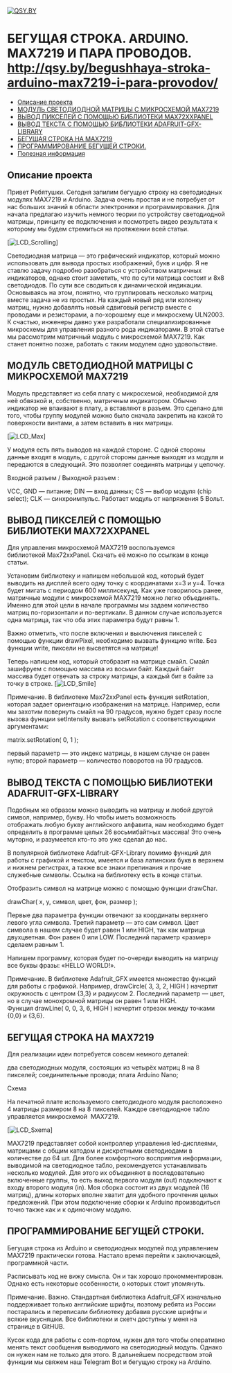 [![QSY.BY](http://qsy.by/wp-content/uploads/2017/06/logo1.png)](http://qsy.by/)
# БЕГУЩАЯ СТРОКА. ARDUINO. MAX7219 И ПАРА ПРОВОДОВ. http://qsy.by/begushhaya-stroka-arduino-max7219-i-para-provodov/
* [Описание проекта](#chapter-0)
* [МОДУЛЬ СВЕТОДИОДНОЙ МАТРИЦЫ С МИКРОСХЕМОЙ MAX7219](#chapter-1)
* [ВЫВОД ПИКСЕЛЕЙ С ПОМОЩЬЮ БИБЛИОТЕКИ MAX72XXPANEL](#chapter-2)
* [ВЫВОД ТЕКСТА С ПОМОЩЬЮ БИБЛИОТЕКИ ADAFRUIT-GFX-LIBRARY](#chapter-3)
* [БЕГУЩАЯ СТРОКА НА MAX7219](#chapter-4)
* [ПРОГРАММИРОВАНИЕ БЕГУЩЕЙ СТРОКИ.](#chapter-5)
* [Полезная информация](#chapter-6)

<a id="chapter-0"></a>
## Описание проекта
Привет Ребятушки. Сегодня запилим бегущую строку на светодиодных модулях MAX7219 и Arduino. Задача очень простая и не потребует от нас больших знаний в области электроники и программирования. Для начала предлагаю изучить немного теории по устройству светодиодной матрицы, принципу ее подключения и посмотреть видео результата к которому мы будем стремиться на протяжении всей статьи. 

[![LCD_Scrolling](https://github.com/eu4dgc/Arduino_MAX7219_Led_Scrolling_Text/blob/master/IMG/Max7219_led.gif)]

Светодиодная матрица — это графический индикатор, который можно использовать для вывода простых изображений, букв и цифр. Я не ставлю задачу подробно разобраться с устройством матричных индикаторов, однако стоит заметить, что по сути матрица состоит и 8х8 светодиодов. По сути все сводиться к динамической индикации. Основываясь на этом, понятно, что группировать несколько матриц вместе задача не из простых. На каждый новый ряд или колонку матриц, нужно добавлять новый сдвиговый регистр вместе с проводами и резисторами, а по-хорошему еще и микросхему ULN2003.
К счастью, инженеры давно уже разработали специализированные микросхемы для управления разного рода индикаторами. В этой статье мы рассмотрим матричный модуль с микросхемой MAX7219. Как станет понятно позже, работать с таким модулем одно удовольствие.

## МОДУЛЬ СВЕТОДИОДНОЙ МАТРИЦЫ С МИКРОСХЕМОЙ MAX7219
<a id="chapter-1"></a>
Модуль представляет из себя плату с микросхемой, необходимой для неё обвязкой и, собственно, матричным индикатором. Обычно индикатор не впаивают в плату, а вставляют в разъем. Это сделано для того, чтобы группу модулей можно было сначала закрепить на какой то поверхности винтами, а затем вставить в них матрицы.

[![LCD_Max](https://github.com/eu4dgc/Arduino_MAX7219_Led_Scrolling_Text/blob/master/IMG/matriz-led-MAX7219.png)]


У модуля есть пять выводов на каждой стороне. С одной стороны данные входят в модуль, с другой стороны данные выходят из модуля и передаются в следующий. Это позволяет соединять матрицы у цепочку.

Входной разъем / Выходной разъем :

VCC, GND — питание;
DIN — вход данных;
CS — выбор модуля (chip select);
CLK — синхроимпульс.
Работает модуль от напряжения 5 Вольт.

## ВЫВОД ПИКСЕЛЕЙ С ПОМОЩЬЮ БИБЛИОТЕКИ MAX72XXPANEL
<a id="chapter-2"></a>
Для управления микросхемой MAX7219 воспользуемся библиотекой Max72xxPanel. Скачать её можно по ссылкам в конце статьи.

Установим библиотеку и напишем небольшой код, который будет выводить на дисплей всего одну точку с координатами x=3 и y=4. Точка будет мигать с периодом 600 миллисекунд.
Как уже говорилось ранее, матричные модули с микросхемой MAX7219 можно легко объединять. Именно для этой цели в начале программы мы задаем количество матриц по-горизонтали и по-вертикали. В данном случае используется одна матрица, так что оба этих параметра будут равны 1.

Важно отметить, что после включения и выключения пикселей с помощью функции drawPixel, необходимо вызвать функцию write. Без функции write, пиксели не высветятся на матрице!

Теперь напишем код, который отобразит на матрице смайл. Смайл зашифруем с помощью массива из восьми байт. Каждый байт массива будет отвечать за строку матрицы, а каждый бит в байте за точку в строке.
[![LCD_Smile](https://github.com/eu4dgc/Arduino_MAX7219_Led_Scrolling_Text/blob/master/IMG/NSE-1069-1_8.jpg)]

Примечание. В библиотеке Max72xxPanel есть функция setRotation, которая задает ориентацию изображения на матрице. Например, если мы захотим повернуть смайл на 90 градусов, нужно будет сразу после вызова функции setIntensity вызвать setRotation с соответствующими аргументами:

matrix.setRotation( 0, 1 );

первый параметр — это индекс матрицы, в нашем случае он равен нулю; второй параметр — количество поворотов на 90 градусов.

## ВЫВОД ТЕКСТА С ПОМОЩЬЮ БИБЛИОТЕКИ ADAFRUIT-GFX-LIBRARY
<a id="chapter-3"></a>

Подобным же образом можно выводить на матрицу и любой другой символ, например, букву. Но чтобы иметь возможность отображать любую букву английского алфавита, нам необходимо будет определить в программе целых 26 восьмибайтных массива! Это очень муторно, и разумеется кто-то это уже сделал до нас.

В популярной библиотеке Adafruit-GFX-Library помимо функций для работы с графикой и текстом, имеется и база латинских букв в верхнем и нижнем регистрах, а также все знаки препинания и прочие служебные символы. Ссылка на библиотеку есть в конце статьи.

Отобразить символ на матрице можно с помощью функции drawChar.

drawChar( x, y, символ, цвет, фон, размер );

Первые два параметра функции отвечают за координаты верхнего левого угла символа. Третий параметр — это сам символ. Цвет символа в нашем случае будет равен 1 или HIGH, так как матрица двухцветная. Фон равен 0 или LOW. Последний параметр «размер» сделаем равным 1.

Напишем программу, которая будет по-очереди выводить на матрицу все буквы фразы: «HELLO WORLD!».

Примечание. В библиотеке Adafruit_GFX имеется множество функций для работы с графикой. Например, drawCircle( 3, 3, 2, HIGH ) начертит окружность с центром {3,3} и радиусом 2. Последний параметр — цвет, но в случае монохромной матрицы он равен 1 или HIGH. Функция drawLine( 0, 0, 3, 6, HIGH ) начертит отрезок между точками {0,0} и {3,6}.

## БЕГУЩАЯ СТРОКА НА MAX7219
<a id="chapter-4"></a>
Для реализации идеи потребуется совсем немного деталей:

 два светодиодных модуля, состоящих из четырёх матриц 8 на 8 пикселей;
 соединительные провода;
 плата Arduino Nano;

Схема

На печатной плате используемого светодиодного модуля расположено 4 матрицы размером 8 на 8 пикселей. Каждое светодиодное табло управляется микросхемой  MAX7219.

[![LCD_Sxema](https://github.com/eu4dgc/Arduino_MAX7219_Led_Scrolling_Text/blob/master/IMG/max7219_fr.JPG)]

MAX7219 представляет собой контроллер управления led-дисплеями, матрицами с общим катодом и дискретными светодиодами в количестве до 64 шт. Для более комфортного восприятия информации, выводимой на светодиодное табло, рекомендуется устанавливать несколько модулей. Для этого их объединяют в последовательно включенные группы, то есть выход первого модуля (out) подключают к входу второго модуля (in). Моя сборка состоит из двух модулей (16 матриц), длины которых вполне хватит для удобного прочтения целых предложений. При этом подключение сборки к Arduino производиться точно также как и к одиночному модулю.

## ПРОГРАММИРОВАНИЕ БЕГУЩЕЙ СТРОКИ.
<a id="chapter-5"></a>

Бегущая строка из Arduino и светодиодных модулей под управлением MAX7219 практически готова. Настало время перейти к заключающей, программной части.

Расписывать код не вижу смысла. Он и так хорошо прокомментирован. Однако есть некоторые особенности, о которых стоит упомянуть.

Примечание. Важно. Стандартная библиотека Adafruit_GFX изначально поддерживает только английские шрифты, поэтому ребята из России постарались и переписали библиотеку добавив русские шрифты и всякие вкусняшки. Все библиотеки и скетч доступны у меня на странице в GitHUB.

Кусок кода для работы с com-портом, нужен для того чтобы оперативно менять текст сообщения выводимого на светодиодный модуль. Однако он нужен нам не только для этого. В дальнейшем посредством этой функции мы свяжем наш Telegram Bot и бегущую строку на Arduino.
